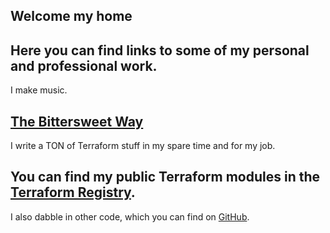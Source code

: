 ## Welcome my home

Here you can find links to some of my personal and professional work.
----

I make music.

[The Bittersweet Way](https://thebittersweetway.com)
----

I write a TON of Terraform stuff in my spare time and for my job.

You can find my public Terraform modules in the [Terraform Registry](https://registry.terraform.io/namespaces/so1omon563).
----

I also dabble in other code, which you can find on [GitHub](https://github.com/so1omon563).

